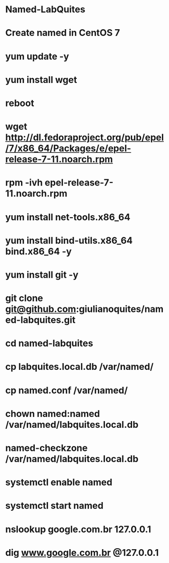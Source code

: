 # Named-LabQuites
# Create named in CentOS 7
# yum update -y 
# yum install wget 
# reboot
# wget http://dl.fedoraproject.org/pub/epel/7/x86_64/Packages/e/epel-release-7-11.noarch.rpm
# rpm -ivh epel-release-7-11.noarch.rpm
# yum install net-tools.x86_64
# yum install bind-utils.x86_64 bind.x86_64 -y
# yum install git -y
# git clone git@github.com:giulianoquites/named-labquites.git
# cd named-labquites
# cp labquites.local.db  /var/named/
# cp named.conf  /var/named/
# chown named:named /var/named/labquites.local.db
# named-checkzone /var/named/labquites.local.db
# systemctl enable named
# systemctl start named
# nslookup google.com.br  127.0.0.1
# dig www.google.com.br @127.0.0.1

